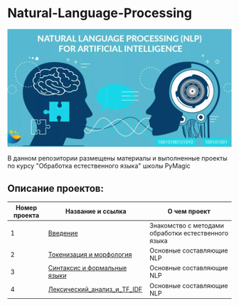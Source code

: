 # Natural-Language-Processing

![Image](NLP_AI.png)

В данном репозитории размещены материалы и выполненные проекты по курсу "Обработка естественного языка" школы PyMagic

## Описание проектов:
| Номер проекта | Название и ссылка | О чем проект                                                     |
|---------------|-------------------|------------------------------------------------------------------|
|1              |[Введение](https://github.com/AlexeyK12/Natural-Language-Processing/blob/main/1_Введение.ipynb)|Знакомство с методами обработки естественного языка|
|2              |[Токенизация и морфология](https://github.com/AlexeyK12/Natural-Language-Processing/blob/main/2_Токенизация_и_морфология.ipynb)|Основные составляющие NLP|
|3              |[Синтаксис и формальные языки](https://github.com/AlexeyK12/Natural-Language-Processing/blob/main/3_Синтаксис_и_формальные_языки.ipynb)|Основные составляющие NLP|
|4              |[Лексический_анализ_и_TF_IDF](https://github.com/AlexeyK12/Natural-Language-Processing/blob/main/4_Лексический_анализ_и_TF_IDF.ipynb)|Основные составляющие NLP|

